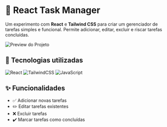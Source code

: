 # 📝 React Task Manager

Um experimento com **React** e **Tailwind CSS** para criar um gerenciador de tarefas simples e funcional. Permite adicionar, editar, excluir e riscar tarefas concluídas.

![Preview do Projeto](../src/assets/PrintGerTarefas.png)

## 🚀 Tecnologias utilizadas

![React](https://img.shields.io/badge/React-20232A?logo=react&logoColor=61DAFB)
![TailwindCSS](https://img.shields.io/badge/Tailwind_CSS-38B2AC?logo=tailwindcss&logoColor=white)
![JavaScript](https://img.shields.io/badge/JavaScript-F7DF1E?logo=javascript&logoColor=black)

## ✨ Funcionalidades

- ✅ Adicionar novas tarefas
- ✏️ Editar tarefas existentes
- ❌ Excluir tarefas
- ✔️ Marcar tarefas como concluídas
